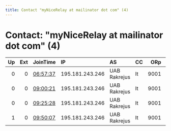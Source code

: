 ```yaml
---
title: Contact "myNiceRelay at mailinator dot com" (4)
---
```


# Contact: "myNiceRelay at mailinator dot com" (4)

|   Up |   Ext | JoinTime                                                                                            | IP              | AS           | CC   |   ORp |   Dirp | OS    | Version   | Nickname    |   eFamMembers |
|-----:|------:|:----------------------------------------------------------------------------------------------------|:----------------|:-------------|:-----|------:|-------:|:------|:----------|:------------|--------------:|
|    0 |     0 | [06:57:37](https://metrics.torproject.org/rs.html#details/8F28778A11B25815A049613C7DB55720727DD8D7) | 195.181.243.246 | UAB Rakrejus | lt   |  9001 |   9030 | Linux | 0.4.2.7   | myNiceRelay |             1 |
|    0 |     0 | [09:00:21](https://metrics.torproject.org/rs.html#details/E7F6B9A51A61A2E3D5337025CCE3078C9489C732) | 195.181.243.246 | UAB Rakrejus | lt   |  9001 |   9030 | Linux | 0.4.2.7   | myNiceRelay |             1 |
|    0 |     0 | [09:25:28](https://metrics.torproject.org/rs.html#details/A76833C508641FF398B761677B51161023476E0B) | 195.181.243.246 | UAB Rakrejus | lt   |  9001 |   9030 | Linux | 0.4.2.7   | myNiceRelay |             1 |
|    1 |     0 | [09:50:07](https://metrics.torproject.org/rs.html#details/6917E5BDE485D56E229E675623AEB8D09FEB5367) | 195.181.243.246 | UAB Rakrejus | lt   |  9001 |   9030 | Linux | 0.4.2.7   | myNiceRelay |             1 |
